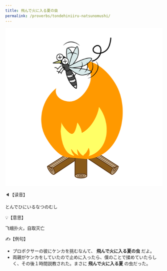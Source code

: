 ```yaml
---
title: 飛んで火に入る夏の虫
permalink: /proverbs/tondehiniiru-natsunomushi/
---
```


![](/assets/images/proverbs/5413.png)

🔈【读音】

とんでひにいるなつのむし

💡【意思】

飞蛾扑火，自取灭亡

✍️【例句】

- プロボクサーの彼にケンカを挑むなんて、 **飛んで火に入る夏の虫** だよ。
- 両親がケンカをしていたので止めに入ったら、僕のことで揉めていたらしく、その後１時間説教された。まさに **飛んで火に入る夏** の虫だった。
